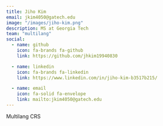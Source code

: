```yaml
---
title: Jiho Kim
email: jkim4050@gatech.edu
image: "/images/jiho-kim.png"
description: MS at Georgia Tech
team: "multilang"
social:
  - name: github
    icon: fa-brands fa-github
    link: https://github.com/jhkim19940830

  - name: linkedin
    icon: fa-brands fa-linkedin
    link: https://www.linkedin.com/in/jiho-kim-b3517b215/

  - name: email
    icon: fa-solid fa-envelope
    link: mailto:jkim4050@gatech.edu
---
```


Multilang CRS
